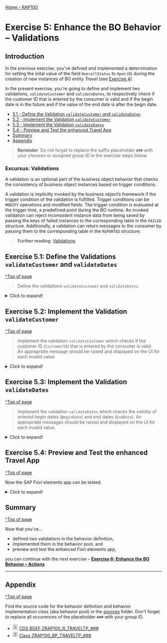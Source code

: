 [Home - RAP100](../../#exercises)

# Exercise 5: Enhance the BO Behavior – Validations 

## Introduction 

In the previous exercise, you've defined and implemented a determination for setting the inital value of the field `OverallStatus` to `Open` (`O`) during the creation of new instances of BO entity _Travel_ (see [Exercise 4](../ex4/readme.md)).

In the present exercise, you're going to define and implement two validations, `validateCustomer` and `validateDates`, to respectively check if the customer ID that is entered by the consumer is valid and if the begin date is in the future and if the value of the end date is after the begin date.

- [5.1 - Define the Validation `validateCustomer` and `validateDates`](#exercise-51-define-the-validations-validatecustomer-and-validatedates)
- [5.2 - Implement the Validation `validateCustomer`](#exercise-52-implement-the-validation-validatecustomer)
- [5.3 - Implement the Validation `validateDates`](#exercise-53-implement-the-validation-validatedates)
- [5.4 - Preview and Test the enhanced Travel App](#exercise-54-preview-and-test-the-enhanced-travel-app)
- [Summary](#summary)  
- [Appendix](#appendix)

> **Reminder**: Do not forget to replace the suffix placeholder **`###`** with your choosen or assigned group ID in the exercise steps below. 

### Excursus: Validations

A validation is an optional part of the business object behavior that checks the consistency of business object instances based on trigger conditions. 

A validation is implicitly invoked by the business object’s framework if the trigger condition of the validation is fulfilled. Trigger conditions can be `MODIFY` operations and modified fields. The trigger condition is evaluated at the trigger time, a predefined point during the BO runtime. An invoked validation can reject inconsistent instance data from being saved by passing the keys of failed instances to the corresponding table in the `FAILED` structure. Additionally, a validation can return messages to the consumer by passing them to the corresponding table in the `REPORTED` structure.

> **Further reading**: [Validations](https://help.sap.com/viewer/923180ddb98240829d935862025004d6/Cloud/en-US/171e26c36cca42699976887b4c8a83bf.html)

## Exercise 5.1: Define the Validations `validateCustomer` and `validateDates`
[^Top of page](#)

> Define the validations `validateCustomer` and `validateDates`.  

 <details>
  <summary>Click to expand!</summary>
  
1. Open your behavior definition ![behaviordefinition](images/adt_bdef.png) **`ZRAP100_R_TRAVELTP_###`** to define the validations **`validateCustomer`** and **`validateDates`**.
     
   For that, add the following code snippet after the determination as shown on the screenshot below.
   
   ```ABAP
   validation validateCustomer on save { create; field CustomerID; }
   validation validateDates on save { create; field BeginDate, EndDate; }
   ```         

   In order to have draft instances being checked and determinations being executed before they become active, they have to be specified for the **`draft determine action prepare`** in the behavior definition.
  
   Replace the code line **`draft determine action Prepare;`** with the following code snippet as shown on the screenshot below

   ```ABAP
   draft determine action Prepare
   {
   validation validateCustomer;
   validation validateDates;    }
   ```    
     
   Your source code should look like this: 
   
   ![validation](images/new18.png)           
     
     
   **Short explanation**:    
   - Validations are always invoked during the save and specified with the keyword `validateCustomer on save`.    
   - `validateCustomer` is a validation with trigger operation `create` and trigger field `CustomerID`.    
   - `validateDates` is a validation with trigger operation `create` and trigger fields `BeginDate` and `EndDate`.            
    
2. Save ![save icon](images/adt_save.png) and activate ![activate icon](images/adt_activate.png) the changes.
      
3. Add the appropriate **`FOR VALIDATE ON SAVE`** methods to the local handler class of the behavior pool of the _Travel_ BO entity via quick fix.  
   
   For that, set the cursor on one of the validation names and press **Ctrl+1** to open the **Quick Assist** view and select the entry _**`Add all 2 missing methods of entity zrap100_i_travel_### ...`**_.
   
   As a result, the **`FOR VALIDATE ON SAVE`** methods **`validateCustomer`** and **`validateDates`** will be added to the local handler class `lcl_handler` of the behavior pool of the _Travel_ BO entity ![class icon](images/adt_class.png)`ZRAP100_BP_TRAVELTP_###`.       
   
   ![Travel BO Behavior Pool](images/new19.png)  

4. Save ![save icon](images/adt_save.png) and activate ![activate icon](images/adt_activate.png) the changes.

</details>
  
## Exercise 5.2: Implement the Validation `validateCustomer` 
[^Top of page](#)

> Implement the validation `validateCustomer` which checks if the customer ID (`CustomerID`) that is entered by the consumer is valid.   
> An appropriate message should be raised and displayed on the UI for each invalid value.

 <details>
  <summary>Click to expand!</summary>

1. First, check the interface of the new methods in the declaration part of the local handler class `lcl_handler` of the behavior pool of the _Travel_ BO entity ![class icon](images/adt_class.png)**`ZRAP100_BP_TRAVEL_###`**. 

   For that, set the cursor on the method name, **`validateCustomer`**, press **F2** to open the **ABAP Element Info** view, and examine the full method interface. 
   
   ![Travel BO Behavior Pool](images/v3.png)  
   
   **Short explanation**:  
   - The addition **`FOR VALIDATE ON SAVE`** indicates that the method provides the implementation of a validation executed on save. Validations are always executed on save.   
   -  Method signature for the validation method:
     - `IMPORTING`parameter **`keys`** - an internal table containing the keys of the instances on which the validation should be performed.
     - Implicit `CHANGING` parameters (aka _implicit response parameters_):  
       - **`failed`**   - table with information for identifying the data set where an error occurred
       - **`reported`** - table with data for instance-specific messages
      
   You can go ahead and implement the validation method.

2. Now implement the method **`validateCustomer`** in the implementation part of the class.
   
    The logic consists of the following main steps:   
    1. Read the travel instance(s) of the transferred keys (**`keys`**) using the EML statement **`READ ENTITIES`**.   
    2. The addition **`FIELDS`** is used to specify the fields to be read. Only **`CustomerID`** is relevant for the present validation.  
       The addition `ALL FIELDS` can be used to read all fields.
    3. The addition **`IN LOCAL MODE`** is used to exclude feature controls and authorization checks.
    4. Read all the transfered (distinct, non-initial) customer IDs and check if they exist.  
    5. Prepare/raise messages for all transferred _travel_ instances with initial and non-existing customer ID (**`CustomerID`**)  
       and set the changing parameter **`reported`**   

   Replace the current method implementation of **`validateCustomer`** with following code snippet and replace all occurrences of the placeholder **`###`** with your group ID. 
   
   You can use the **F1 Help** to get detailed information on the different ABAP and EML statements.  
 
      ```ABAP
      **********************************************************************
      * Validation: Check the validity of the entered customer data
      **********************************************************************
        METHOD validateCustomer.
          "read relevant travel instance data
          READ ENTITIES OF ZRAP100_R_TravelTP_### IN LOCAL MODE
          ENTITY Travel
           FIELDS ( CustomerID )
           WITH CORRESPONDING #( keys )
          RESULT DATA(travels).

          DATA customers TYPE SORTED TABLE OF /dmo/customer WITH UNIQUE KEY customer_id.

          "optimization of DB select: extract distinct non-initial customer IDs
          customers = CORRESPONDING #( travels DISCARDING DUPLICATES MAPPING customer_id = customerID EXCEPT * ).
          DELETE customers WHERE customer_id IS INITIAL.
          IF customers IS NOT INITIAL.

            "check if customer ID exists
            SELECT FROM /dmo/customer FIELDS customer_id
                                      FOR ALL ENTRIES IN @customers
                                      WHERE customer_id = @customers-customer_id
              INTO TABLE @DATA(valid_customers).
          ENDIF.

          "raise msg for non existing and initial customer id
          LOOP AT travels INTO DATA(travel).

            APPEND VALUE #(  %tky                 = travel-%tky
                             %state_area          = 'VALIDATE_CUSTOMER'
                           ) TO reported-travel.

            IF travel-CustomerID IS  INITIAL.
              APPEND VALUE #( %tky = travel-%tky ) TO failed-travel.

              APPEND VALUE #( %tky                = travel-%tky
                              %state_area         = 'VALIDATE_CUSTOMER'
                              %msg                = NEW /dmo/cm_flight_messages(
                                                                      textid   = /dmo/cm_flight_messages=>enter_customer_id
                                                                      severity = if_abap_behv_message=>severity-error )
                              %element-CustomerID = if_abap_behv=>mk-on
                            ) TO reported-travel.

            ELSEIF travel-CustomerID IS NOT INITIAL AND NOT line_exists( valid_customers[ customer_id = travel-CustomerID ] ).
              APPEND VALUE #(  %tky = travel-%tky ) TO failed-travel.

              APPEND VALUE #(  %tky                = travel-%tky
                               %state_area         = 'VALIDATE_CUSTOMER'
                               %msg                = NEW /dmo/cm_flight_messages(
                                                                      customer_id = travel-customerid
                                                                      textid      = /dmo/cm_flight_messages=>customer_unkown
                                                                      severity    = if_abap_behv_message=>severity-error )
                               %element-CustomerID = if_abap_behv=>mk-on
                            ) TO reported-travel.
            ENDIF.

          ENDLOOP.
        ENDMETHOD.      
      ```  
  
3. Save ![save icon](images/adt_save.png) and activate ![activate icon](images/adt_activate.png) the changes.

</details>

## Exercise 5.3: Implement the Validation `validateDates` 
[^Top of page](#)

> Implement the validation `validateDates` which checks the validity of entered begin dates (`BeginDate`) and end dates (`EndDate`). 
> An appropriate messages should be raised and displayed on the UI for each invalid value.

 <details>
  <summary>Click to expand!</summary>

1. In your implementation class ![class](images/adt_class.png) **`ZRAP100_BP_TRAVELTP_###`**, replace the current method implementation of **`validateDates`** with following code snippet and replace all occurrences of the placeholder **`###`** with your group ID.

   The main implementation steps are similar to the one of method **`validateCustomer`**. 
 
   This validation is performed on the fields **`BeginDate`** and **`EndDate`**. It checks if the entered begin date (`BeginDate`) is in the future and if the value of the entered end date (`EndDate`) is after the begin date (`BeginDate`).   
 
 ```ABAP
 **********************************************************************
 * Validation: Check the validity of begin and end dates
 **********************************************************************
   METHOD validateDates.

     READ ENTITIES OF ZRAP100_R_TravelTP_### IN LOCAL MODE
       ENTITY Travel
         FIELDS (  BeginDate EndDate TravelID )
         WITH CORRESPONDING #( keys )
       RESULT DATA(travels).

     LOOP AT travels INTO DATA(travel).

       APPEND VALUE #(  %tky               = travel-%tky
                        %state_area        = 'VALIDATE_DATES' ) TO reported-travel.

       IF travel-BeginDate IS INITIAL.
         APPEND VALUE #( %tky = travel-%tky ) TO failed-travel.

         APPEND VALUE #( %tky               = travel-%tky
                         %state_area        = 'VALIDATE_DATES'
                          %msg              = NEW /dmo/cm_flight_messages(
                                                                 textid   = /dmo/cm_flight_messages=>enter_begin_date
                                                                 severity = if_abap_behv_message=>severity-error )
                         %element-BeginDate = if_abap_behv=>mk-on ) TO reported-travel.
       ENDIF.
       IF travel-BeginDate < cl_abap_context_info=>get_system_date( ) AND travel-BeginDate IS NOT INITIAL.
         APPEND VALUE #( %tky               = travel-%tky ) TO failed-travel.

         APPEND VALUE #( %tky               = travel-%tky
                         %state_area        = 'VALIDATE_DATES'
                          %msg              = NEW /dmo/cm_flight_messages(
                                                                 begin_date = travel-BeginDate
                                                                 textid     = /dmo/cm_flight_messages=>begin_date_on_or_bef_sysdate
                                                                 severity   = if_abap_behv_message=>severity-error )
                         %element-BeginDate = if_abap_behv=>mk-on ) TO reported-travel.
       ENDIF.
       IF travel-EndDate IS INITIAL.
         APPEND VALUE #( %tky = travel-%tky ) TO failed-travel.

         APPEND VALUE #( %tky               = travel-%tky
                         %state_area        = 'VALIDATE_DATES'
                          %msg                = NEW /dmo/cm_flight_messages(
                                                                 textid   = /dmo/cm_flight_messages=>enter_end_date
                                                                 severity = if_abap_behv_message=>severity-error )
                         %element-EndDate   = if_abap_behv=>mk-on ) TO reported-travel.
       ENDIF.
       IF travel-EndDate < travel-BeginDate AND travel-BeginDate IS NOT INITIAL
                                            AND travel-EndDate IS NOT INITIAL.
         APPEND VALUE #( %tky = travel-%tky ) TO failed-travel.

         APPEND VALUE #( %tky               = travel-%tky
                         %state_area        = 'VALIDATE_DATES'
                         %msg               = NEW /dmo/cm_flight_messages(
                                                                 textid     = /dmo/cm_flight_messages=>begin_date_bef_end_date
                                                                 begin_date = travel-BeginDate
                                                                 end_date   = travel-EndDate
                                                                 severity   = if_abap_behv_message=>severity-error )
                         %element-BeginDate = if_abap_behv=>mk-on
                         %element-EndDate   = if_abap_behv=>mk-on ) TO reported-travel.
       ENDIF.
     ENDLOOP.

   ENDMETHOD. 
 ```
 
 ```ABAP
   **********************************************************************
   * Validation: Check the validity of begin and end dates
   **********************************************************************
     METHOD validateDates.
       READ ENTITIES OF ZRAP100_R_TravelTP_### IN LOCAL MODE
         ENTITY travel
           FIELDS ( BeginDate EndDate )
           WITH CORRESPONDING #( keys )
         RESULT DATA(lt_travel_result).

       LOOP AT lt_travel_result INTO DATA(ls_travel_result).

         IF ls_travel_result-EndDate < ls_travel_result-BeginDate.  "if end_date is before begin_date

           APPEND VALUE #( %key        = ls_travel_result-%key
                           travelID    = ls_travel_result-TravelID ) TO failed-travel.

           APPEND VALUE #( %key = ls_travel_result-%key
                           %msg     = new_message( id       = /dmo/cx_flight_legacy=>end_date_before_begin_date-msgid
                                                   number   = /dmo/cx_flight_legacy=>end_date_before_begin_date-msgno
                                                   v1       = ls_travel_result-BeginDate
                                                   v2       = ls_travel_result-EndDate
                                                   v3       = ls_travel_result-TravelID
                                                   severity = if_abap_behv_message=>severity-error )
                           %element-BeginDate = if_abap_behv=>mk-on
                           %element-EndDate   = if_abap_behv=>mk-on ) TO reported-travel.

         ELSEIF ls_travel_result-BeginDate < cl_abap_context_info=>get_system_date( ).  "begin_date must be in the future

           APPEND VALUE #( %key       = ls_travel_result-%key
                           travelID   = ls_travel_result-TravelID ) TO failed-travel.

           APPEND VALUE #( %key = ls_travel_result-%key
                           %msg = new_message( id       = /dmo/cx_flight_legacy=>begin_date_before_system_date-msgid
                                               number   = /dmo/cx_flight_legacy=>begin_date_before_system_date-msgno
                                               severity = if_abap_behv_message=>severity-error )
                           %element-BeginDate = if_abap_behv=>mk-on
                           %element-EndDate   = if_abap_behv=>mk-on ) TO reported-travel.
         ENDIF.
       ENDLOOP.
     ENDMETHOD.
   ```  

2. Save ![save icon](images/adt_save.png) and activate ![activate icon](images/adt_activate.png) the changes.

</details>

## Exercise 5.4: Preview and Test the enhanced Travel App
[^Top of page](#)

Now the SAP Fiori elements app can be tested. 

 <details>
  <summary>Click to expand!</summary>

You can either refresh your application in the browser using **F5** if the browser is still open - or go to your service binding **`ZRAP100_UI_TRAVEL_O4_###`** and start the Fiori elements App preview for the **`Travel`** entity set.

1. Click **Create** to create a new entry.

2. Select an `Sunshine Travel (70001)` as Agency ID,  **12345** as Customer ID, Mar 16, 2022 as starting date and Mar 14, 2022 as end date and click **Create**.

     ![package](images/preview3.png)
     
3. You should get following message displayed.

    ![package](images/preview4.png)
    
</details>

## Summary 
[^Top of page](#)

Now that you've... 
- defined two validations in the behavior definition, 
- implemented them in the behavior pool, and
- preview and test the enhanced Fiori elements app,

you can continue with the next exercise – **[Exercise 6: Enhance the BO Behavior – Actions](../ex6/readme.md)**

---

## Appendix
[^Top of page](#)

Find the source code for the behavior definition and behavior implementation class (aka behavior pool) in the [sources](sources) folder. Don't forget to replace all occurences of the placeholder `###` with your group ID.

- ![document](images/doc.png) [CDS BDEF ZRAP100_R_TRAVELTP_###](sources/EX5_BDEF_ZRAP100_R_TRAVELTP.txt)
- ![document](images/doc.png) [Class ZRAP100_BP_TRAVELTP_###](sources/EX5_CLASS_ZRAP100_BP_TRAVELTP.txt)


